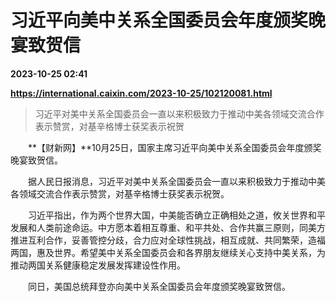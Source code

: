 # 习近平向美中关系全国委员会年度颁奖晚宴致贺信

**2023-10-25 02:41**

**https://international.caixin.com/2023-10-25/102120081.html**

> 习近平对美中关系全国委员会一直以来积极致力于推动中美各领域交流合作表示赞赏，对基辛格博士获奖表示祝贺

  

　　**【财新网】**10月25日，国家主席习近平向美中关系全国委员会年度颁奖晚宴致贺信。

　　据人民日报消息，习近平对美中关系全国委员会一直以来积极致力于推动中美各领域交流合作表示赞赏，对基辛格博士获奖表示祝贺。

　　习近平指出，作为两个世界大国，中美能否确立正确相处之道，攸关世界和平发展和人类前途命运。中方愿本着相互尊重、和平共处、合作共赢三原则，同美方推进互利合作，妥善管控分歧，合力应对全球性挑战，相互成就、共同繁荣，造福两国，惠及世界。希望美中关系全国委员会和各界朋友继续关心支持中美关系，为推动两国关系健康稳定发展发挥建设性作用。

　　同日，美国总统拜登亦向美中关系全国委员会年度颁奖晚宴致贺信。